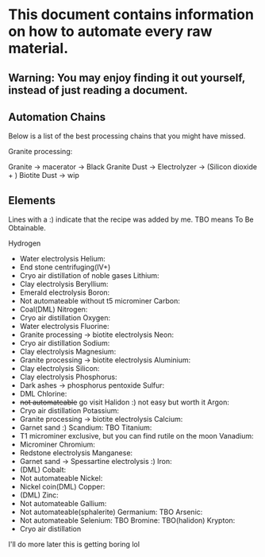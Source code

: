 # This document contains information on how to automate every raw material.
## Warning: You may enjoy finding it out yourself, instead of just reading a document.

## Automation Chains
Below is a list of the best processing chains that you might have missed.

Granite processing:

Granite -> macerator -> Black Granite Dust -> Electrolyzer -> (Silicon dioxide + ) Biotite Dust -> 
wip

## Elements
Lines with a :) indicate that the recipe was added by me.
TBO means To Be Obtainable.

Hydrogen
* Water electrolysis
Helium:
* End stone centrifuging(IV+)
* Cryo air distillation of noble gases
Lithium:
* Clay electrolysis
Beryllium:
* Emerald electrolysis
Boron:
* Not automateable without t5 microminer
Carbon:
* Coal(DML)
Nitrogen:
* Cryo air distillation
Oxygen:
* Water electrolysis
Fluorine:
* Granite processing -> biotite electrolysis
Neon:
* Cryo air distillation
Sodium:
* Clay electrolysis
Magnesium:
* Granite processing -> biotite electrolysis
Aluminium:
* Clay electrolysis
Silicon:
* Clay electrolysis
Phosphorus:
* Dark ashes -> phosphorus pentoxide
Sulfur:
* DML
Chlorine:
* ~~not automateable~~ go visit Halidon :) not easy but worth it
Argon:
* Cryo air distillation
Potassium:
* Granite processing -> biotite electrolysis
Calcium:
* Garnet sand :)
Scandium: TBO
Titanium:
* T1 microminer exclusive, but you can find rutile on the moon
Vanadium:
* Microminer
Chromium:
* Redstone electrolysis
Manganese:
* Garnet sand -> Spessartine electrolysis :)
Iron:
* (DML)
Cobalt:
* Not automateable
Nickel:
* Nickel coin(DML)
Copper:
* (DML)
Zinc:
* Not automateable
Gallium:
* Not automateable(sphalerite)
Germanium: TBO
Arsenic:
* Not automateable
Selenium: TBO
Bromine: TBO(halidon)
Krypton:
* Cryo air distillation

I'll do more later this is getting boring lol


